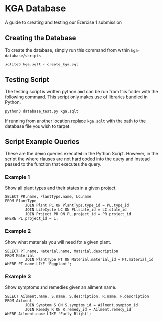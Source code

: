 # KGA Database

A guide to creating and testing our Exercise 1 submission.

## Creating the Database

To create the database, simply run this command from within `kga-database/scripts`.

```bash
sqlite3 kga.sqlt < create_kga.sql
```

## Testing Script

The testing script is written python and can be run from this folder with the following command. This script only makes
use of libraries bundled in Python.

```bash
python3 database_test.py kga.sqlt
```

If running from another location replace `kga.sqlt` with the path to the database file you wish to target.

## Script Example Queries

These are the demo queries executed in the Python Script. However, in the script the where clauses are not hard coded
into the query and instead passed to the function that executes the query.

### Example 1

Show all plant types and their states in a given project.

```sqlite
SELECT PR.name, PlantType.name, LC.name
FROM PlantType
         JOIN Plant PL ON PlantType.type_id = PL.type_id
         JOIN LifeCycle LC ON PL.state_id = LC.state_id
         JOIN Project PR ON PL.project_id = PR.project_id
WHERE PL.project_id = 1;
```

### Example 2

Show what materials you will need for a given plant.

```sqlite
SELECT PT.name, Material.name, Material.description
FROM Material
         JOIN PlantType PT ON Material.material_id = PT.material_id
WHERE PT.name LIKE 'Eggplant';
```

### Example 3

Show symptoms and remedies given an ailment name.

```sqlite
SELECT Ailment.name, S.name, S.description, R.name, R.description
FROM Ailment
         JOIN Symptom S ON S.symptom_id = Ailment.symptom_id
         JOIN Remedy R ON R.remedy_id = Ailment.remedy_id
WHERE Ailment.name LIKE 'Early Blight';
```